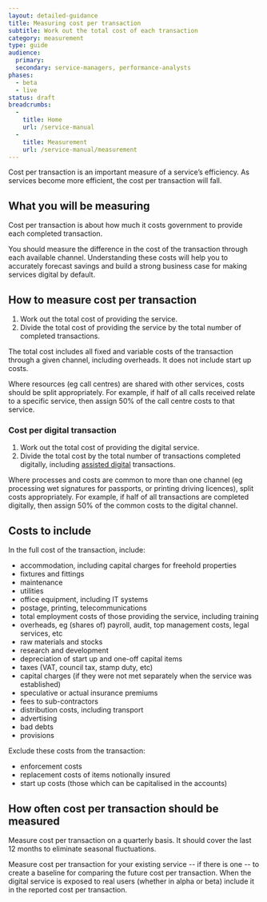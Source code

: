 ```yaml
---
layout: detailed-guidance
title: Measuring cost per transaction
subtitle: Work out the total cost of each transaction
category: measurement
type: guide
audience: 
  primary:
  secondary: service-managers, performance-analysts
phases:
  - beta
  - live
status: draft
breadcrumbs:
  -
    title: Home
    url: /service-manual
  -
    title: Measurement
    url: /service-manual/measurement
---
```


Cost per transaction is an important measure of a service’s efficiency. As services become more efficient, the cost per transaction will fall.

## What you will be measuring

Cost per transaction is about how much it costs government to provide each completed transaction.

You should measure the difference in the cost of the transaction through each available channel. Understanding these costs will help you to accurately forecast savings and build a strong business case for making services digital by default.

## How to measure cost per transaction

1.    Work out the total cost of providing the service.
2.    Divide the total cost of providing the service by the total number of completed transactions.

The total cost includes all fixed and variable costs of the transaction through a given channel, including overheads. It does not include start up costs.

Where resources (eg call centres) are shared with other services, costs should be split appropriately. For example, if half of all calls received relate to a specific service, then assign 50% of the call centre costs to that service.

### Cost per digital transaction

1.    Work out the total cost of providing the digital service.
2.    Divide the total cost by the total number of transactions completed digitally, including [assisted digital](/service-manual/assisted-digital) transactions.

Where processes and costs are common to more than one channel (eg processing wet signatures for passports, or printing driving licences), split costs appropriately. For example, if half of all transactions are completed digitally, then assign 50% of the common costs to the digital channel.

## Costs to include

In the full cost of the transaction, include:

* accommodation, including capital charges for freehold properties
* fixtures and fittings
* maintenance
* utilities
* office equipment, including IT systems
* postage, printing, telecommunications
* total employment costs of those providing the service, including training
* overheads, eg (shares of) payroll, audit, top management costs, legal services, etc
* raw materials and stocks
* research and development
* depreciation of start up and one-off capital items
* taxes (VAT, council tax, stamp duty, etc)
* capital charges (if they were not met separately when the service was established)
* speculative or actual insurance premiums
* fees to sub-contractors
* distribution costs, including transport
* advertising
* bad debts
* provisions

Exclude these costs from the transaction:

* enforcement costs
* replacement costs of items notionally insured
* start up costs (those which can be capitalised in the accounts)

## How often cost per transaction should be measured

Measure cost per transaction on a quarterly basis. It should cover the last 12 months to eliminate seasonal fluctuations.

Measure cost per transaction for your existing service -- if there is one -- to create a baseline for comparing the future cost per transaction. When the digital service is exposed to real users (whether in alpha or beta) include it in the reported cost per transaction.
